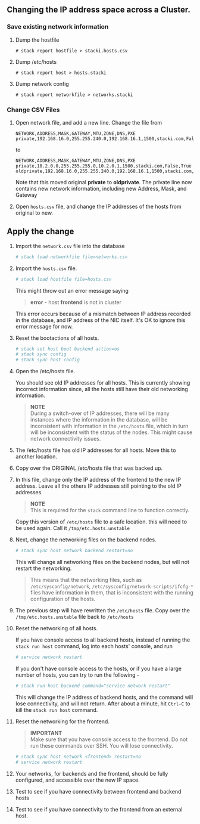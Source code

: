 ## Changing the IP address space across a Cluster.

### Save existing network information
1. Dump the hostfile
   
   ```
   # stack report hostfile > stacki.hosts.csv
   ```

1. Dump /etc/hosts
   
   ```
   # stack report host > hosts.stacki
   ```
1. Dump network config

   ```
   # stack report networkfile > networks.stacki
   ```

### Change CSV Files

1. Open network file, and add a new line. Change the file from

   ```csv
   NETWORK,ADDRESS,MASK,GATEWAY,MTU,ZONE,DNS,PXE
   private,192.168.16.0,255.255.240.0,192.168.16.1,1500,stacki.com,False,True
   ```
   
   to

   ```csv
   NETWORK,ADDRESS,MASK,GATEWAY,MTU,ZONE,DNS,PXE
   private,10.2.0.0,255.255.255.0,10.2.0.1,1500,stacki.com,False,True
   oldprivate,192.168.16.0,255.255.240.0,192.168.16.1,1500,stacki.com,False,False
   ```

   Note that this moved original **private** to **oldprivate**.
   The private line now contains new network information,
   including new Address, Mask, and Gateway

1. Open `hosts.csv` file, and change the IP addresses of the hosts
from original to new. 

## Apply the change

1. Import the `network.csv` file into the database

   ```sh
   # stack load networkfile file=networks.csv
   ```

1. Import the `hosts.csv` file.

   ```sh
   # stack load hostfile file=hosts.csv
   	```
   	This might throw out an error message
   saying
   > **error** - host **frontend** is not in cluster
  
   This error occurs because of a mismatch between IP address
   recorded in the database, and IP address of the NIC itself.
   It's OK to ignore this error message for now.

1. Reset the bootactions of all hosts.

   ```sh
   # stack set host boot backend action=os
   # stack sync config
   # stack sync host config
   ```

1. Open the /etc/hosts file.

   You should see old IP addresses for all hosts. This is
   currently showing incorrect information since, all the
   hosts still have their old networking information.
   > **NOTE**<br>
   > During a switch-over of IP addresses, there will be
   > many instances where the information in the database,
   > will be inconsistent with information in the `/etc/hosts`
   > file, which in turn will be inconsistent with the status
   > of the nodes. This might cause network connectivity  issues.


1. The /etc/hosts file has old IP addresses for all hosts.
   Move this to another location.
1. Copy over the ORIGINAL /etc/hosts file that was backed up.
1. In this file, change only the IP address of the frontend
   to the new IP address. Leave all the others IP addresses
   still pointing to the old IP addresses.
   > **NOTE**<br>
   > This is required for the `stack` command line
   > to function correctly.
 
   Copy this version of `/etc/hosts` file to a safe location.
   this will need to be used again. Call it `/tmp/etc.hosts.unstable`
   
1. Next, change the networking files on the backend nodes.
   
   ```sh
   # stack sync host network backend restart=no
   ```
   
   This will change all networking files on the backend nodes,
   but will not restart the networking.
   
   > This means that the networking files, such as
   > `/etc/sysconfig/network`, `/etc/sysconfig/network-scripts/ifcfg-*`
   > files have information in them, that is inconsistent
   > with the running configuration of the hosts.

1. The previous step will have rewritten the `/etc/hosts` file.
   Copy over the `/tmp/etc.hosts.unstable` file back to `/etc/hosts`
1. Reset the networking of all hosts.

   If you have console access to all backend hosts, instead of
   running the `stack run host` command, log into each hosts'
   console, and run

   ```sh
   # service network restart
   ```

   If you don't have console access to the hosts, or if you
   have a large number of hosts, you can try to run the
   following -

   ```sh
   # stack run host backend command="service network restart"
   ```
   This will change the IP address of backend hosts, and the
   command will lose connectivity, and will not return.
   After about a minute, hit `Ctrl-C` to kill the `stack run host`
   command.

1. Reset the networking for the frontend.
   > **IMPORTANT**<br>
   > Make sure that you have console access
   > to the frontend. Do not run these commands over SSH.
   > You will lose connectivity.

   ```sh
   # stack sync host network <frontend> restart=no
   # service network restart
   ```

1. Your networks, for backends and the frontend, should
   be fully configured, and accessible over the new IP space.
1. Test to see if you have connectivity between frontend and
   backend hosts
1. Test to see if you have connectivity to the frontend from
   an external host.

